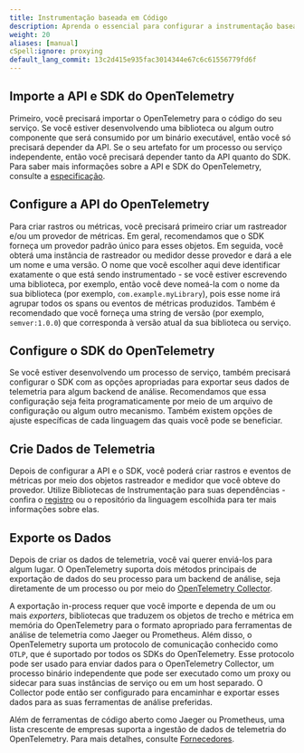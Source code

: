 ```yaml
---
title: Instrumentação baseada em Código
description: Aprenda o essencial para configurar a instrumentação baseada em código
weight: 20
aliases: [manual]
cSpell:ignore: proxying
default_lang_commit: 13c2d415e935fac3014344e67c6c61556779fd6f
---
```


## Importe a API e SDK do OpenTelemetry

Primeiro, você precisará importar o OpenTelemetry para o código do seu serviço. Se você estiver desenvolvendo uma biblioteca ou algum outro componente que será consumido por um binário executável, então você só precisará depender da API. Se o seu artefato for um processo ou serviço independente, então você precisará depender tanto da API quanto do SDK. Para saber mais informações sobre a API e SDK do OpenTelemetry, consulte a [especificação](/docs/specs/otel/).

## Configure a API do OpenTelemetry

Para criar rastros ou métricas, você precisará primeiro criar um rastreador e/ou um provedor de métricas. Em geral, recomendamos que o SDK forneça um provedor padrão único para esses objetos. Em seguida, você obterá uma instância de rastreador ou medidor desse provedor e dará a ele um nome e uma versão. O nome que você escolher aqui deve identificar exatamente o que está sendo instrumentado - se você estiver escrevendo uma biblioteca, por exemplo, então você deve nomeá-la com o nome da sua biblioteca (por exemplo, `com.example.myLibrary`), pois esse nome irá agrupar todos os spans ou eventos de métricas produzidos. Também é recomendado que você forneça uma string de versão (por exemplo, `semver:1.0.0`) que corresponda à versão atual da sua biblioteca ou serviço.

## Configure o SDK do OpenTelemetry

Se você estiver desenvolvendo um processo de serviço, também precisará configurar o SDK com as opções apropriadas para exportar seus dados de telemetria para algum backend de análise. Recomendamos que essa configuração seja feita programaticamente por meio de um arquivo de configuração ou algum outro mecanismo. Também existem opções de ajuste específicas de cada linguagem das quais você pode se beneficiar.

## Crie Dados de Telemetria

Depois de configurar a API e o SDK, você poderá criar rastros e eventos de métricas por meio dos objetos rastreador e medidor que você obteve do provedor. Utilize Bibliotecas de Instrumentação para suas dependências - confira o [registro](/ecosystem/registry/) ou o repositório da linguagem escolhida para ter mais informações sobre elas.

## Exporte os Dados

Depois de criar os dados de telemetria, você vai querer enviá-los para algum lugar. O OpenTelemetry suporta dois métodos principais de exportação de dados do seu processo para um backend de análise, seja diretamente de um processo ou por meio do [OpenTelemetry Collector](/docs/collector).

A exportação in-process requer que você importe e dependa de um ou mais _exporters_, bibliotecas que traduzem os objetos de trecho e métrica em memória do OpenTelemetry para o formato apropriado para ferramentas de análise de telemetria como Jaeger ou Prometheus. Além disso, o OpenTelemetry suporta um protocolo de comunicação conhecido como `OTLP`, que é suportado por todos os SDKs do OpenTelemetry. Esse protocolo pode ser usado para enviar dados para o OpenTelemetry Collector, um processo binário independente que pode ser executado como um proxy ou sidecar para suas instâncias de serviço ou em um host separado. O Collector pode então ser configurado para encaminhar e exportar esses dados para as suas ferramentas de análise preferidas.

Além de ferramentas de código aberto como Jaeger ou Prometheus, uma lista crescente de empresas suporta a ingestão de dados de telemetria do OpenTelemetry. Para mais detalhes, consulte [Fornecedores](/ecosystem/vendors/).

